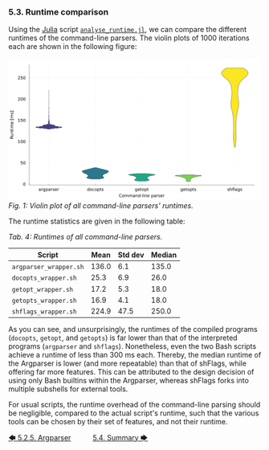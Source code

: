 ### 5.3. Runtime comparison

Using the [Julia](https://julialang.org/ "julialang.org") script [`analyse_runtime.jl`](../../comparison/analyse_runtime.jl), we can compare the different runtimes of the command-line parsers. The violin plots of 1000 iterations each are shown in the following figure:

<!-- <figure file="../comparison/stats.svg" caption="Violin plot of all command-line parsers' runtimes"> -->
![Violin plot of all command-line parsers' runtimes](../../comparison/stats.svg)
*Fig. 1: Violin plot of all command-line parsers' runtimes.*

The runtime statistics are given in the following table:

<!-- <table caption="Runtimes of all command-line parsers"> -->
*Tab. 4: Runtimes of all command-line parsers.*

<!-- <include command="sed --regexp-extended 's/\w+\.sh/`&`/;s/,/ | /g;s/^/| /;s/$/ |/;2i | --- | --- | --- | --- |' ../comparison/stats.csv"> -->
| Script | Mean | Std dev | Median |
| --- | --- | --- | --- |
| `argparser_wrapper.sh` | 136.0 | 6.1 | 135.0 |
| `docopts_wrapper.sh` | 25.3 | 6.9 | 26.0 |
| `getopt_wrapper.sh` | 17.2 | 5.3 | 18.0 |
| `getopts_wrapper.sh` | 16.9 | 4.1 | 18.0 |
| `shflags_wrapper.sh` | 224.9 | 47.5 | 250.0 |
<!-- </include> -->

As you can see, and unsurprisingly, the runtimes of the compiled programs (`docopts`, `getopt`, and `getopts`) is far lower than that of the interpreted programs (`argparser` and `shflags`). Nonetheless, even the two Bash scripts achieve a runtime of less than 300&nbsp;ms each. Thereby, the median runtime of the Argparser is lower (and more repeatable) than that of shFlags, while offering far more features. This can be attributed to the design decision of using only Bash builtins within the Argparser, whereas shFlags forks into multiple subshells for external tools.

For usual scripts, the runtime overhead of the command-line parsing should be negligible, compared to the actual script's runtime, such that the various tools can be chosen by their set of features, and not their runtime.


[&#129092;&nbsp;5.2.5. Argparser](example_scripts/argparser.md)
&nbsp;&nbsp;&nbsp;&nbsp;&nbsp;&nbsp;&nbsp;&nbsp;&nbsp;&nbsp;[5.4. Summary&nbsp;&#129094;](summary.md)
